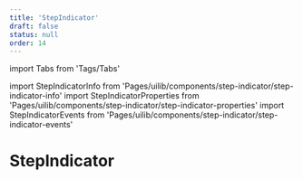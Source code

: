 ```yaml
---
title: 'StepIndicator'
draft: false
status: null
order: 14
---
```


import Tabs from 'Tags/Tabs'

import StepIndicatorInfo from 'Pages/uilib/components/step-indicator/step-indicator-info'
import StepIndicatorProperties from 'Pages/uilib/components/step-indicator/step-indicator-properties'
import StepIndicatorEvents from 'Pages/uilib/components/step-indicator/step-indicator-events'

# StepIndicator

<Tabs>
  <Tabs.Content>
    <StepIndicatorInfo />
  </Tabs.Content>
  <Tabs.Content>
    <StepIndicatorProperties />
  </Tabs.Content>
  <Tabs.Content>
    <StepIndicatorEvents />
  </Tabs.Content>
</Tabs>
